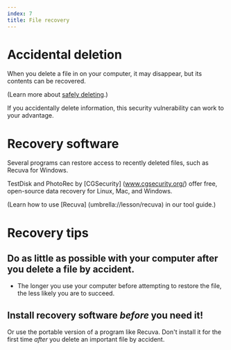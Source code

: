 ```yaml
---
index: 7
title: File recovery
---
```

# Accidental deletion

When you delete a file in on your computer, it may disappear, but its contents can be recovered.

(Learn more about [safely deleting](umbrella://lesson/safely-deleting).) 

If you accidentally delete information, this security vulnerability can work to your advantage. 

# Recovery software

Several programs can restore access to recently deleted files, such as Recuva for Windows. 

TestDisk and PhotoRec by [CGSecurity] (www.cgsecurity.org/) offer free, open-source data recovery for Linux, Mac, and Windows.

(Learn how to use [Recuva] (umbrella://lesson/recuva) in our tool guide.)

# Recovery tips

## Do as little as possible with your computer after you delete a file by accident. 

*	The longer you use your computer before attempting to restore the file, the less likely you are to succeed. 

## Install recovery software *before* you need it! 

Or use the portable version of a program like Recuva. Don't install it for the first time *after* you delete an important file by accident.